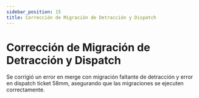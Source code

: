 ```yaml
---
sidebar_position: 15
title: Corrección de Migración de Detracción y Dispatch
---
```


# Corrección de Migración de Detracción y Dispatch

Se corrigió un error en merge con migración faltante de detracción y error en dispatch ticket 58mm, asegurando que las migraciones se ejecuten correctamente.
